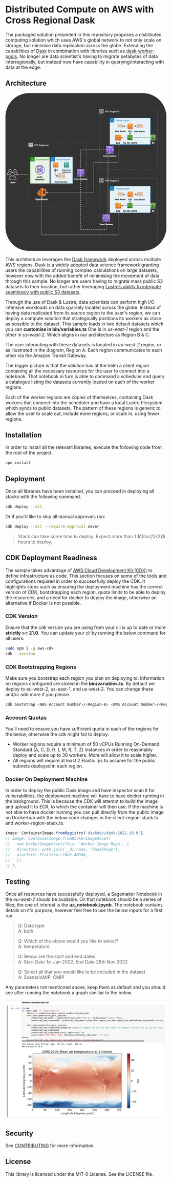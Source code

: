 # Distributed Compute on AWS with Cross Regional Dask

The packaged solution presented in this repository proposes a distributed computing solution which uses AWS's global network to not only scale on storage, but minimise data replication across the globe. Extending the capabilities of [Dask](https://www.dask.org/) in combination with libraries such as [dask-worker-pools](https://github.com/gjoseph92/dask-worker-pools). No longer are data scientist's having to migrate petabytes of data interregionally, but instead now have capability in querying/interacting with data at the edge.

## Architecture

![Architecture](Architecture.png)

This architecture leverages the [Dask framework](https://docs.dask.org) deployed across multiple AWS regions. Dask is a widely adopted data science framework granting users the capabilities of running complex calculations on large datasets, however now with the added benefit of minimising the movement of data through this sample. No longer are users having to migrate mass public S3 datasets to their location, but rather leveraging [Lustre’s ability to integrate seamlessly with public S3 datasets](https://aws.amazon.com/blogs/aws/enhanced-amazon-s3-integration-for-amazon-fsx-for-lustre).

Through the use of Dask & Lustre, data scientists can perform high I/O intensive workloads on data sparsely located across the globe. Instead of having data replicated from its source region to the user's region, we can deploy a compute solution that strategically positions its workers as close as possible to the dataset. This sample loads in two default datasets which you can **customise in bin/variables.ts**
One is in _us-east-1_ region and the other in _us-west-2_. Which aligns in our architecture as Region B & C.

The user interacting with these datasets is located in _eu-west-2_ region, or as illustrated in the diagram, Region A. Each region communicates to each other via the Amazon Transit Gateway.

The bigger picture is that the solution has at the helm a client region containing all the necessary resources for the user to connect into a notebook. That notebook in turn is able to command a scheduler and query a catalogue listing the datasets currently loaded on each of the worker regions.

Each of the worker regions are copies of themselves, containing Dask workers that connect into the scheduler and have a local Lustre filesystem which syncs to public datasets. The pattern of these regions is generic to allow the user to scale out, include more regions, or scale in, using fewer regions.

## Installation

In order to install all the relevant libraries, execute the following code from the root of the project.

```bash
npm install
```

## Deployment

Once all libraries have been installed, you can proceed in deploying all stacks with the following command.

```bash
cdk deploy --all
```

Or if you'd like to skip all manual approvals run:

```bash
cdk deploy --all --require-approval never
```

> Stack can take some time to deploy. Expect more than 1 $\frac{1}{2}$ hours to deploy.

## CDK Deployment Readiness

The sample takes advantage of [AWS Cloud Development Kit (CDK)](https://docs.aws.amazon.com/cdk/index.html) to define infrastructure as code. This section focuses on some of the tools and configurations required in order to successfully deploy the CDK. It highlights steps such as ensuring the deployment machine has the correct version of CDK, bootstrapping each region, quota limits to be able to deploy the resources, and a need for docker to deploy the image, otherwise an alternative if Docker is not possible.

### CDK Version

Ensure that the cdk version you are using from your cli is up to date or more **strictly >= 21.0**. You can update your cli by running the below command for all users:

```bash
sudo npm i -g aws-cdk
cdk --version
```

### CDK Bootstrapping Regions

Make sure you bootstrap each region you plan on deploying to. Information on regions configured are stored in the **bin/variables.ts**. By default we deploy to eu-west-2, us-east-1, and us-west-2. You can change these and/or add more if you please.

```bash
cdk bootstrap <AWS Account Number>/<Region-A> <AWS Account Number>/<Region-B> ...
```

### Account Quotas

You’ll need to ensure you have sufficient quota in each of the regions for the below, otherwise the cdk might fail to deploy:

- Worker regions require a minimum of 50 vCPUs Running On-Demand Standard (A, C, D, H, I, M, R, T, Z) instances in order to reasonably deploy and scale up to 30 workers. More will allow it to scale higher.
- All regions will require at least 2 Elastic Ips to assume for the public subnets deployed in each region.

### Docker On Deployment Machine

In order to deploy the public Dask image and have inspector scan it for vulnerabilities, the deployment machine will have to have docker running in the background. This is because the CDK will attempt to build the image and upload it to ECR, to which the container will then use. If the machine is not able to have docker running you can pull directly from the public image on Dockerhub with the below code changes in the client-region-stack.ts and worker-region-stack.ts.

```javascript
image: ContainerImage.fromRegistry('daskdev/dask:2022.10.0'),
// image: ContainerImage.fromDockerImageAsset(
//   new DockerImageAsset(this, 'Worker Image Repo', {
//   directory: path.join(__dirname, 'DaskImage'),
//   platform: Platform.LINUX_AMD64,
//   })
// ),
```

## Testing

Once all resources have successfully deployed, a Sagemaker Notebook in the _eu-west-2_ should be available. On that notebook should be a series of files; the one of interest is the **ux_notebook.ipynb**. The notebook contains details on it's purpose, however feel free to use the below inputs for a first run.

> Q: Data type <br />
> A: both

> Q: Which of the above would you like to select? <br />
> A: temperature

> Q: Below are the start and end dates <br />
> A: Start Date 1st Jan 2022, End Date 28th Nov 2022

> Q: Select all that you would like to be included in the dataset <br />
> A: ScenarioMIP, CMIP

Any parameters not mentioned above, keep them as default and you should see after running the notebook a graph similiar to the below.

![ResultsPredictive](ResultsPredictive.png)

## Security

See [CONTRIBUTING](CONTRIBUTING.md#security-issue-notifications) for more information.

## License

This library is licensed under the MIT-0 License. See the LICENSE file.
